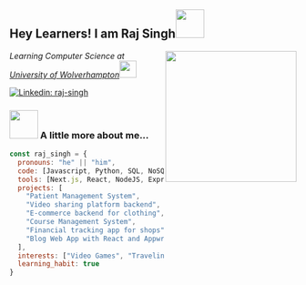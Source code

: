 <h2> Hey Learners! I am Raj Singh<img src="https://media.giphy.com/media/mGcNjsfWAjY5AEZNw6/giphy.gif" width="50"></h2>


<img align='right' src="https://media.giphy.com/media/a8rlSHPozsTEuh1ibJ/giphy.gif" width="230">


<p><em>Learning Computer Science at <a href="https://www.wlv.ac.uk/">University of Wolverhampton</a><img src="https://media.giphy.com/media/fYSnHlufseco8Fh93Z/giphy.gif" width="30"></em></p>


[![Linkedin: raj-singh](https://img.shields.io/badge/-Raj--Singh-blue?style=flat-square&logo=Linkedin&logoColor=white&link=https://www.linkedin.com/in/rajsingh6601/)](https://www.linkedin.com/in/rajsingh6601/)

### <img src="https://media.giphy.com/media/VgCDAzcKvsR6OM0uWg/giphy.gif" width="50"> A little more about me...  

```javascript
const raj_singh = {
  pronouns: "he" || "him",
  code: [Javascript, Python, SQL, NoSQL, Java, HTML, CSS, PHP],
  tools: [Next.js, React, NodeJS, Express, MongoDb, PostgreSQL Prisma, Mongoose, Appwrite],
  projects: [
    "Patient Management System",
    "Video sharing platform backend",
    "E-commerce backend for clothing",
    "Course Management System",
    "Financial tracking app for shops",
    "Blog Web App with React and Appwrite"
  ],
  interests: ["Video Games", "Traveling", "Meditation"],
  learning_habit: true
}
